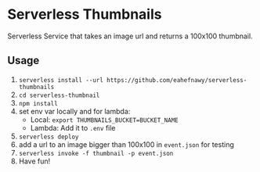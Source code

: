 # Serverless Thumbnails
Serverless Service that takes an image url and returns a 100x100 thumbnail.

## Usage

1. `serverless install --url https://github.com/eahefnawy/serverless-thumbnails`
2. `cd serverless-thumbnail`
3. `npm install`
4. set env var locally and for lambda:
   - Local: `export THUMBNAILS_BUCKET=BUCKET_NAME`
   - Lambda: Add it to `.env` file
5. `serverless deploy`
6. add a url to an image bigger than 100x100 in `event.json` for testing
7. `serverless invoke -f thumbnail -p event.json`
8. Have fun!


